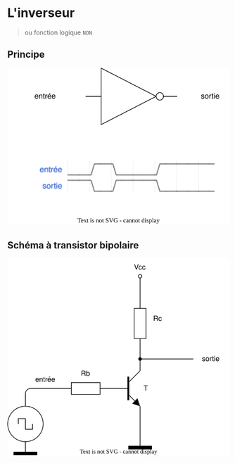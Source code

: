 # L'inverseur

> ou fonction logique `NON`

## Principe

![drawio](inverseur.drawio.svg)

## Schéma à transistor bipolaire

![drawio](transistor.drawio.svg)
